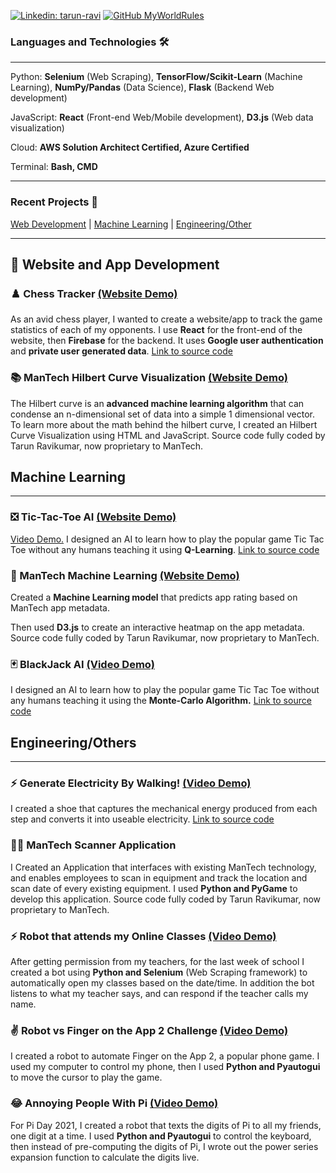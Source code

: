 [![Linkedin: tarun-ravi](https://img.shields.io/badge/-Tarun%20Ravi-blue?style=flat-square&logo=Linkedin&logoColor=white&link=https://www.linkedin.com/in/tarun-ravi/)](https://www.linkedin.com/in/tarun-ravi/)
[![GitHub MyWorldRules](https://img.shields.io/github/followers/TarunRavi?label=follow&style=social)](https://github.com/TarunRavi)
### Languages and Technologies 🛠️
___

Python: **Selenium** (Web Scraping), **TensorFlow/Scikit-Learn** (Machine Learning), **NumPy/Pandas** (Data Science), **Flask** (Backend Web development)

JavaScript: **React** (Front-end Web/Mobile development), **D3.js** (Web data visualization)

Cloud: **AWS Solution Architect Certified, Azure Certified**

Terminal: **Bash, CMD**

___
<a name="Projects"></a>
### Recent Projects 🚧
[Web Development](/#WebDev) | [Machine Learning](/#ML) | [Engineering/Other](/#Engineering)

___
<a name="WebDev"></a>
## 💼 Website and App Development

### ♟️ Chess Tracker [(Website Demo)](https://tarunravi.com/chessTracker/#/)
 As an avid chess player, I wanted to create a website/app to track the game statistics of each of my opponents. I use **React** for the front-end of the website, then **Firebase** for the backend. It uses **Google user authentication** and **private user generated data**. [Link to source code](https://github.com/tarunravi/chessTracker)

### 📚 ManTech Hilbert Curve Visualization [(Website Demo)](https://tarunravi.com/hilbertCurve/)
The Hilbert curve is an **advanced machine learning algorithm** that can condense an n-dimensional set of data into a simple 1 dimensional vector. To learn more about the math behind the hilbert curve, I created an Hilbert Curve Visualization using HTML and JavaScript. Source code fully coded by Tarun Ravikumar, now proprietary to ManTech.

<a name="ML"></a>
## Machine Learning
___

### ❎ Tic-Tac-Toe AI [(Website Demo)](https://tarunravi.com/Tic-Tac-Toe-AI/)
[Video Demo.](https://www.youtube.com/watch?v=OHON6-JC-Xs) I designed an AI to learn how to play the popular game Tic Tac Toe without any humans teaching it using **Q-Learning**. [Link to source code](https://github.com/tarunravi/Tic-Tac-Toe-AI)

### 🤖 ManTech Machine Learning [(Website Demo)](https://tarunravi.com/ManTechPredictingAppRating/)
Created a **Machine Learning model** that predicts app rating based on ManTech app metadata. 

Then used **D3.js** to create an interactive heatmap on the app metadata. Source code fully coded by Tarun Ravikumar, now proprietary to ManTech.

### 🃏 BlackJack AI [(Video Demo)](https://www.youtube.com/watch?v=VSLcoP5vAMM)
I designed an AI to learn how to play the popular game Tic Tac Toe without any humans teaching it using the **Monte-Carlo Algorithm.** [Link to source code](https://github.com/MyWorldRules/BlackjackAI)


<a name="Engineering"></a>
## Engineering/Others
___

### ⚡ Generate Electricity By Walking! [(Video Demo)](https://youtu.be/c4PtBs9bxEM)

I created a shoe that captures the mechanical energy produced from each step and converts it into useable electricity. [Link to source code](https://tarunravi.com/GenerateElectricityByWalking/)

### 👨‍💻 ManTech Scanner Application
I Created an Application that interfaces with existing ManTech technology, and enables employees to scan in equipment and track the location and scan date of every existing equipment. I used **Python and PyGame** to develop this application.  Source code fully coded by Tarun Ravikumar, now proprietary to ManTech.

### ⚡ Robot that attends my Online Classes [(Video Demo)](https://www.youtube.com/watch?v=ZZ9PRr0rcuQ)
 After getting permission from my teachers, for the last week of school I created a bot using **Python and Selenium** (Web Scraping framework) to automatically open my classes based on the date/time. In addition the bot listens to what my teacher says, and can respond if the teacher calls my name.

### ✌ Robot vs Finger on the App 2 Challenge [(Video Demo)](https://www.youtube.com/watch?v=2VJTTI9BsIM)
I created a robot to automate Finger on the App 2, a popular phone game. I used my computer to control my phone, then I used **Python and Pyautogui** to move the cursor to play the game. 

### 😂 Annoying People With Pi [(Video Demo)](https://www.youtube.com/watch?v=LEBqrb-T1bs)
For Pi Day 2021, I created a robot that texts the digits of Pi to all my friends, one digit at a time. I used **Python and Pyautogui** to control the keyboard, then instead of pre-computing the digits of Pi, I wrote out the power series expansion function to calculate the digits live.
